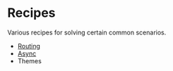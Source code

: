 # Recipes

Various recipes for solving certain common scenarios.

* [Routing](./recipes/routing.md)
* [Async](./recipes/async.md)
* Themes

